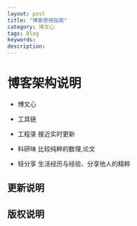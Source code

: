 ```yaml
---
layout: post
title: "博客使用指南"
category: 博文心
tags: Blog
keywords: 
description: 
---
```



# 博客架构说明

- 博文心

- 工具链

- 工程录
接近实时更新

- 科研味
比较纯粹的数理,论文

- 轻分享
生活经历与经验、分享他人的精粹



## 更新说明


## 版权说明


